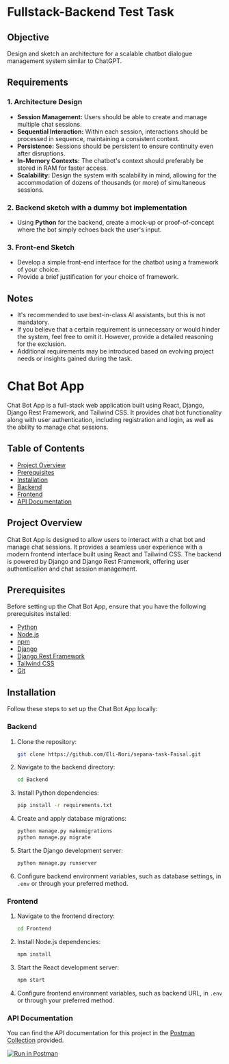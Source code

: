 # Fullstack-Backend Test Task

## Objective
Design and sketch an architecture for a scalable chatbot dialogue management system similar to ChatGPT.

## Requirements

### 1. Architecture Design
- **Session Management:** Users should be able to create and manage multiple chat sessions.
- **Sequential Interaction:** Within each session, interactions should be processed in sequence, maintaining a consistent context.
- **Persistence:** Sessions should be persistent to ensure continuity even after disruptions.
- **In-Memory Contexts:** The chatbot's context should preferably be stored in RAM for faster access.
- **Scalability:** Design the system with scalability in mind, allowing for the accommodation of dozens of thousands (or more) of simultaneous sessions.

### 2. Backend sketch with a dummy bot implementation
- Using **Python** for the backend, create a mock-up or proof-of-concept where the bot simply echoes back the user's input.

### 3. Front-end Sketch
- Develop a simple front-end interface for the chatbot using a framework of your choice.
- Provide a brief justification for your choice of framework.

## Notes
- It's recommended to use best-in-class AI assistants, but this is not mandatory.
- If you believe that a certain requirement is unnecessary or would hinder the system, feel free to omit it. However, provide a detailed reasoning for the exclusion.
- Additional requirements may be introduced based on evolving project needs or insights gained during the task.


# Chat Bot App

Chat Bot App is a full-stack web application built using React, Django, Django Rest Framework, and Tailwind CSS. It provides chat bot functionality along with user authentication, including registration and login, as well as the ability to manage chat sessions.

## Table of Contents

- [Project Overview](#project-overview)
- [Prerequisites](#prerequisites)
- [Installation](#installation)
- [Backend](#backend)
- [Frontend](#frontend)
- [API Documentation](#api-documentation)


## Project Overview

Chat Bot App is designed to allow users to interact with a chat bot and manage chat sessions. It provides a seamless user experience with a modern frontend interface built using React and Tailwind CSS. The backend is powered by Django and Django Rest Framework, offering user authentication and chat session management.

## Prerequisites

Before setting up the Chat Bot App, ensure that you have the following prerequisites installed:

- [Python](https://www.python.org/downloads/)
- [Node.js](https://nodejs.org/)
- [npm](https://www.npmjs.com/)
- [Django](https://www.djangoproject.com/download/)
- [Django Rest Framework](https://www.django-rest-framework.org/#installation)
- [Tailwind CSS](https://tailwindcss.com/docs/installation)
- [Git](https://git-scm.com/)

## Installation

Follow these steps to set up the Chat Bot App locally:

### Backend

1. Clone the repository:

   ```bash
   git clone https://github.com/Eli-Nori/sepana-task-Faisal.git
   ```

2. Navigate to the backend directory:

   ```bash
   cd Backend
   ```

3. Install Python dependencies:

   ```bash
   pip install -r requirements.txt
   ```

4. Create and apply database migrations:

   ```bash
   python manage.py makemigrations
   python manage.py migrate
   ```

5. Start the Django development server:

   ```bash
   python manage.py runserver
   ```

6. Configure backend environment variables, such as database settings, in `.env` or through your preferred method.

### Frontend

1. Navigate to the frontend directory:

   ```bash
   cd Frontend
   ```

2. Install Node.js dependencies:

   ```bash
   npm install
   ```

3. Start the React development server:

   ```bash
   npm start
   ```
4. Configure frontend environment variables, such as backend URL, in `.env` or through your preferred method.

### API Documentation

You can find the API documentation for this project in the [Postman Collection](https://documenter.getpostman.com/view/12600570/2s9YBxYFc7) provided.

[![Run in Postman](https://run.pstmn.io/button.svg)](https://documenter.getpostman.com/view/12600570/2s9YBxYFc7)
